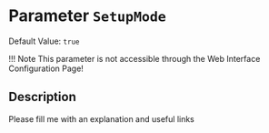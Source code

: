 # Parameter `SetupMode`
Default Value: `true`



!!! Note
    This parameter is not accessible through the Web Interface Configuration Page!

## Description
Please fill me with an explanation and useful links

